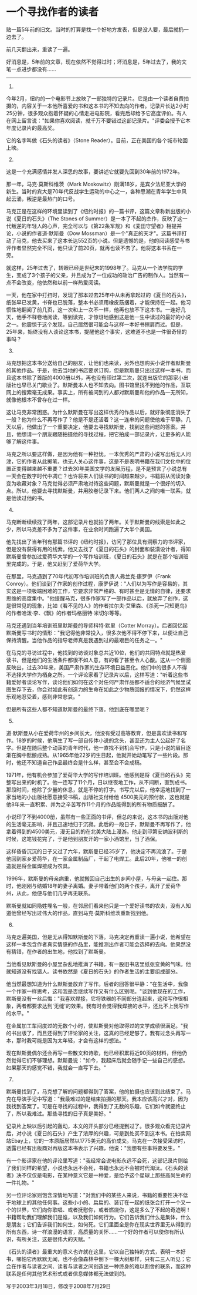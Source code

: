 # 一个寻找作者的读者

贴一篇5年前的旧文。当时的打算是找一个好地方发表，但是没人要，最后就扔一边去了。

前几天翻出来，重读了一遍。

好消息是，5年前的文章，现在依然不觉得过时；坏消息是，5年过去了，我的文笔一点进步都没有......

---

1.

今年2月，纽约的一个电影节上放映了一部独特的记录片。它是由一个读者自费拍摄的，内容关于一本他所喜爱的书和这本书的不知去向的作者。记录片长达2小时25分钟，很多观众抱着怀疑的心情走进电影院，看完后却给予它高度评价。有人在网上留言说："如果你喜欢阅读，就千万不要错过这部记录片。"评委会授予它本年度记录片的最高奖。

它的名字叫做《石头的读者》（Stone Reader）。目前，正在美国的各个城市轮回上映。

2.

这是一个充满感情并发人深思的故事，要讲述它就要先回到30年前的1972年。

那一年，马克·莫斯科维茨（Mark Moskowitz）刚满18岁，是宾夕法尼亚大学的新生。当时的宾大是70年代反战学生运动的中心之一，各种思潮在青年学生中风起云涌，叛逆是最热门的口号。

马克正是在这样的环境里读到了《纽约时报》的一篇书评，这篇文章称新出版的小说《夏日的石头》（The Stones of Summer）是一本了不起的杰作，反映了这一代叛逆的年轻人的心声，完全可以与《第22条军规》和《麦田守望者》相提并论，小说的作者道·默斯曼（Dow Mossman）是一个"真正的天才"。这篇书评打动了马克，他去买来了这本长达552页的小说。但是遗憾的是，他的阅读感受与书评作者显然完全不同，他只读了前20页，就再也读不去了。他将这本书丢在一旁。

就这样，25年过去了，转眼已经是世纪末的1998年了。马克从一个法学院的学生，变成了3个孩子的父亲，并且成为了一位成功的政治广告的制作人。当然有一点不会改变，他依然和以前一样热爱阅读。

一天，他在家中打扫时，发现了那本过去25年中从未再拿起过的《夏日的石头》，纸张早已发黄，书脊也已脱落，整本书必须用橡皮筋捆着，才能保持在一起。他习惯性地翻阅了前几页，这一次和上一次不一样，他再也放不下这本书。一连好几天，他手不释卷地阅读，等到读完，才惊讶地感到这是他一生中读过的最好的小说之一。他震惊于这个发现，自己居然很可能会与这样一本好书擦肩而过。但是，25年来，始终没有人谈论这本书，提醒他这个事实，这难道不也是一件很奇怪的事吗？

3.

马克想把这本书分送给自己的朋友，让他们也来读，另外也想购买小说作者默斯曼的其他作品。于是，他去当地的书店要求订购，但是默斯曼只出过这样一本书，而且这本书除了首版的4000册以外，再也没有印过第二次，就连出版它的那家小出版社也早已关门歇业了。默斯曼本人也不知去向。图书馆里找不到他的作品，互联网上的搜索毫无成果。事实上，所有被问到的人都对默斯曼和他的作品一无所知，就像他根本不曾存在过一样。

这让马克非常困惑。为什么默斯曼在写出这样优秀的作品以后，就好象彻底消失了一般？他为什么不再写作了？他是不是还活着？这一连串的问题使他难于平静。几天以后，他做出了一个重要决定，他要去寻找默斯曼，找到这些问题的答案。并且，他想请一个朋友跟随拍摄他的寻找过程，把它拍成一部记录片，让更多的人能够了解这件事。

马克之所以要这样做，是因为他有一种担忧。一本优秀的严肃的小说写出后无人问津，它的作者从此掷笔，也无人关心这件事，这是不是表明书籍在我们文化中的位置正变得越来越不重要？过去30年美国文学的发展历程，是不是预言了小说总有一天会在数字时代中凋亡？也许将来人们读书的时间越来越少，书籍将从阅读对象变为收藏对象？马克觉得必须严肃地对待这些问题，默斯曼就是一个很好的切入点。所以，他要去寻找默斯曼，并用胶卷记录下来。他们两人之间的唯一联系，就是他读过他的书。

4.

马克断断续续找了两年，这部记录片也就拍了两年。关于默斯曼的线索是如此之少，所以马克差不多为了这件事，在业余时间跑遍了大半个美国。

他先找出了当年刊有那篇书评的《纽约时报》，访问了那位具有洞察力的书评家，但是没有获得有用的线索。他又去找了《夏日的石头》的封面和装潢设计者，得知默斯曼曾参加过爱荷华大学的一个写作培训班，《夏日的石头》就是在那个培训班里完成的。于是，他又赶到了爱荷华大学。

在那里，马克遇到了70年代初写作培训班的负责人弗兰克·康罗伊（Frank Conroy）。他们谈到了作家的创作过程，康罗伊说："人们以为写作是容易的，其实这是一项极端困难的工作，它要求非常严格的、有时甚至是无情的自律，还要求思维的高度集中。"他提醒马克，很多作家写了一部作品以后，就放弃了创作，这是很常见的现象，比如《看不见的人》的作者拉尔夫·艾里森、《杀死一只知更鸟》的作者哈泼·李、《飘》的作者玛格丽特·米切尔等等。

马克还遇到当年培训班里默斯曼的导师科特·默里（Cotter Morray）。后者回忆起默斯曼写书时的情形："我记得他非常投入，很多次他不得不停下来，以便让自己保持清醒。当他作品的指导老师真是我遇到过的最艰巨的任务之一。"

在马克的寻访过程中，他找到的访谈对象总共近10位，他们的共同特点就是热爱读书，但是他们的生活条件都很不如人意，有的看了甚至令人心酸。这从一个侧面反映出，过去30年来，美国严肃作家的生存环境日益恶化。他们中的很多人不得不选择大学作为栖身之所。一个评论家看了记录片以后，这样写道："听着这些书籍爱好者谈论写作，谈论他们如何在这个对任何严肃作品都不适合的经济气候里试图生存下去，你会对如此有创造力的生命在如此之少物质回报的情况下，仍然这样乐观地忍受着，感到非常悲哀。"

但是所有这些人都不知道默斯曼的最终下落。他到底在哪里呢？

5.

道·默斯曼从小在爱荷华州的乡间长大，他没有受过高等教育，但是喜欢读书和写作。18岁的时候，他萌生了写一部自传体小说的念头，甚至还为主人公起好了名字。但是在随后整个动荡的青年时代，他一直找不到机会写作，只是小说的眉目逐渐在胸中酝酿成熟。从1965年他22岁的生日起，他就开始动笔写了一些片段。那时，他还不知道自己作品最终会是什么样，甚至会不会成稿。

1971年，他有机会参加了爱荷华大学的写作培训班。他感到是将《夏日的石头》完整写出来的时机了。他一连写了11个月，日以继夜地工作，从不间断，直到成书。那段时间，他除了少量的休息，就是不停的打字。书写完以后，他幸运地找到了一家当地的小出版社愿意接受书稿，出版社支付给他 4500美元的预付款，这也就是他8年来一直积累、并为之辛苦写作11个月的作品能得到的所有物质报酬了。

小说印了不到4000册，虽然有一些正面的书评，但总的来说，这本书的出版对他的生活毫无影响，并且迅速地归于沉寂。此后的一段日子，默斯曼不再写作了，他拿着得到的4500美元，漫无目的的在北美大陆上漫游。他走到印第安纳波利斯的时候，这笔钱花完了，于是他到朋友开的一家小酒馆里，当了酒保。

这样昏昏沉沉的日子又过了六年，默斯曼已经35岁了，他决定不再流浪了。于是他回到家乡爱荷华，在一家金属制品厂，干起了电焊工。此后20年，他唯一的创造就是将金属焊接成为农具。

1996年，默斯曼的母亲病重，他就搬回自己出生的乡间小屋，与母亲一起住。那时，他刚刚与结婚18年的妻子离婚。妻子带着他们的两个孩子，离开了爱荷华州，从此，他便与他们几乎再无联系。

默斯曼就如同隐姓埋名一般，在邻居们看来他只是一个爱好读书的农夫，没有人知道他曾经写出过伟大的作品，直到马克·莫斯科维茨重新找到他。

6.

马克走遍美国，但是无从得知默斯曼的下落。马克决定再重读一遍小说，他希望在这样一本包含作者真实情感的作品里，能推测出作者可能会选择的去向。他果然没有猜错，在作者的出生地，他找到了默斯曼。

当他看见默斯曼的小屋里杂乱地推满了书籍，有一股旧书店里纸张变黄的气味。他就知道没有找错人。读书依然是《夏日的石头》的作者生活的主要组成部分。

他当然最想知道为什么默斯曼放弃了写作。后者的回答很平静："在生活中，我像一个作家一样思考，这和我是否继续写作又有什么区别呢。"谈到他现在的工作，默斯曼没有一丝后悔："我喜欢焊接，它将铁器的不同部分连起来，这和写作很相象，两者都要求达到'无缝'的效果。我有时会觉得我焊接的水平，还比不上我写作的水平。"

在金属加工车间度过的无数个小时，使默斯曼对他取得过的文学成绩很满足。"我的书出版了，而且还得到了评论家的关注，这真的已经足够了。我有过念头再写一本，那时我可能是因为太年轻，才会有这样的想法。"

现在默斯曼偶尔还会再写一些散文和诗歌，他已经积累将近90页的材料，但他仍然觉得它们不够理想。默斯曼说："如今，我起床后就会随手记一些自己的感想。如果那天的感觉不错，我就会一直写下去。"

7.

默斯曼找到了，马克想了解的问题都得到了答案，他的拍摄也应该到此结束了。马克在导演手记中写道："我最难过的是结束拍摄的那天。我本应该高兴才对，因为我找到答案了。可是在寻找的过程中，我得到了无数的乐趣，它们如今就要终止了，所以我难过。那些寻找的日子真是美好。"

记录片上映以后引起的轰动，本文的开头部分已经提到过了。很多观众看完记录片后，对小说《夏日的石头》产生了浓厚的兴趣，可是到处买不到这本书。在拍卖网站Ebay上，它的一本原版居然以1775美元的高价成交。马克在一次接受采访时，透露已经有出版商对再版这本书表示了兴趣，他说："我想有些事将要发生。"

有一个影评家在他的评论里写道："我经常会说电影永远不会死，这部记录片则给了我们同样的希望，小说也永远不会死，书籍也永远不会被时代淘汰。《石头的读者》决不仅仅是电影，在某种意义它是一种爱，是给予这个星球上那些高尚生命的一件礼物。"

另一位评论家则饱含深情地写道："对我们中的某些人来说，书籍的重要性决不低于地球上的其他任何事。这些小小的、扁扁的、装订在一起的纸张会打开一个又一个的世界，它们向你歌唱、或者抚慰你，或者燃烧你，这是多么了不起的奇迹啊！书籍帮助我们理解我们是谁，以及我们如何行为。它们告诉我们什么是集体，什么是朋友；它们告诉我们如何生，如何死。它们里面全是你在现实世界里无从得到的所有东西，诗一样浪漫的语言，高质量的关怀......一个好的作者可以使你有所认识，有所关注，这是很伟大的天赋。"

《石头的读者》最重大的意义也许就在这里，它以自己独特的方式，表明一本好书，哪怕它再默默无闻，也不会像森林中倒下一棵大树那样，只有二三人听见；它会在作者与读者之间、读者与读者之间创造出一种终身的难以割舍的联系，而这种联系是任何其他艺术形式或者信息媒体都无法做到的。

写于2003年3月18日，修改于2008年7月29日
